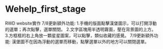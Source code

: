 # Wehelp_first_stage
RWD website實作
7/8更新額外功能:
1.手機的版面點擊漢堡圖示，可以打開浮動的選單；再次點擊，選單關閉。
2.文字區塊用半透明霧面，壓在背景圖的上方。
3.方框框的右上角放一顆星星圖案，可以點擊，類似收藏的感覺。
7/9更新額外功能:
漢堡圖不在因為浮動的選單而移動，點擊選單以外的地方可以關閉選單。
